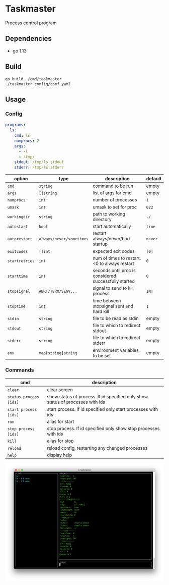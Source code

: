 # Taskmaster

Process control program

## Dependencies

* go 1.13

## Build

```
go build ./cmd/taskmaster
./taskmaster config/conf.yaml
```

## Usage

### Config

```yaml
programs:
  ls:
    cmd: ls
    numprocs: 2
    args:
      - -l
      - /tmp/
    stdout: /tmp/ls.stdout
    stderr: /tmp/ls.stderr
```

| option         | type                     | description                                           | default |
| ------         | ----                     | -----------                                           | ------- |
| `cmd`          | `string`                 | command to be run                                     | empty   |
| `args`         | `[]string`               | list of args for cmd                                  | empty   |
| `numprocs`     | `int`                    | number of processes                                   | `1`     |
| `umask`        | `int`                    | umask to set for proc                                 | `022`   |
| `workingdir`   | `string`                 | path to working directory                             | `./`    |
| `autostart`    | `bool`                   | start automatically                                   | `true`  |
| `autorestart`  | `always/never/sometimes` | restart always/never/bad startup                      | `never` |
| `exitcodes`    | `[]int`                  | expected exit codes                                   | `[0]`   |
| `startretries` | `int`                    | num of times to restart. <0 to always restart         | `0`     |
| `starttime`    | `int`                    | seconds until proc is considered successfully started | `0`     |
| `stopsignal`   | `ABRT/TERM/SEGV...`      | signal to send to kill process                        | `INT`   |
| `stoptime`     | `int`                    | time between stopsignal sent and hard kill            | `1`     |
| `stdin`        | `string`                 | file to be read as stdin                              | empty   |
| `stdout`       | `string`                 | file to which to redirect stdout                      | empty   |
| `stderr`       | `string`                 | file to which to redirect stderr                      | empty   |
| `env`          | `map[string]string`      | environment variables to be set                       | empty   |

### Commands

| cmd                    | description                                                                     |
| ---                    | -----------                                                                     |
| `clear`                | clear screen                                                                    |
| `status process [ids]` | show status of process.  If id specified only show status of processes with ids |
| `start process [ids]`  | start process.  If id specified only start processes with ids                   |
| `run`                  | alias for start                                                                 |
| `stop process [ids]`   | stop process.  If id specified only show stop processes with ids                |
| `kill`                 | alias for stop                                                                  |
| `reload`               | reload config, restarting any changed processes                                 |
| `help`                 | display help                                                                    |

![taskmaster_screenshot](./assets/taskmaster_screenshot.png)
